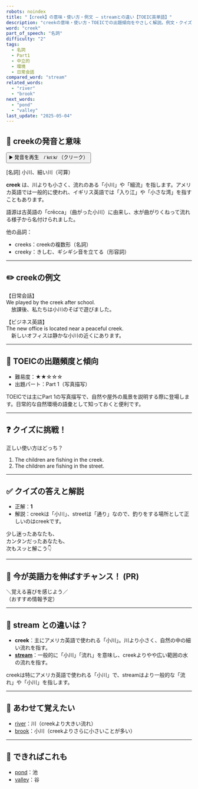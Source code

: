 ```yaml
---
robots: noindex
title: "【creek】の意味・使い方・例文 ― streamとの違い【TOEIC英単語】"
description: "creekの意味・使い方・TOEICでの出題傾向をやさしく解説。例文・クイズ付きでstreamとの違いもわかりやすく学べます。"
word: "creek"
part_of_speech: "名詞"
difficulty: "2"
tags:
  - 名詞
  - Part1
  - 中立的
  - 環境
  - 日常会話
compared_word: "stream"
related_words:
  - "river"
  - "brook"
next_words:
  - "pond"
  - "valley"
last_update: "2025-05-04"
---
```


## 🔰 creekの発音と意味

<button class="play-audio" onclick="playTTS('creek')">
  <span class="play-audio-main">
    ▶️ 発音を再生　/ˈkriːk/
  </span>
  <span class="play-audio-sub">
    （クリーク）
  </span>
</button>

[名詞] 小川、細い川（可算）

**creek** は、川よりも小さく、流れのある「小川」や「細流」を指します。アメリカ英語では一般的に使われ、イギリス英語では「入り江」や「小さな湾」を指すこともあります。

語源は古英語の「crēcca」（曲がった小川）に由来し、水が曲がりくねって流れる様子から名付けられました。

他の品詞：  
- creeks：creekの複数形（名詞）
- creeky：きしむ、ギシギシ音を立てる（形容詞）

---

## ✏️ creekの例文

【日常会話】  
We played by the creek after school.  
　放課後、私たちは小川のそばで遊びました。

【ビジネス英語】  
The new office is located near a peaceful creek.  
　新しいオフィスは静かな小川の近くにあります。

---

## 🎯 TOEICの出題頻度と傾向

- 難易度：★★☆☆☆
- 出題パート：Part 1（写真描写）

TOEICでは主にPart 1の写真描写で、自然や屋外の風景を説明する際に登場します。日常的な自然環境の語彙として知っておくと便利です。

---

## ❓ クイズに挑戦！

正しい使い方はどっち？

1. The children are fishing in the creek.  
2. The children are fishing in the street.

---

## ✅ クイズの答えと解説

- 正解：**1**
- 解説：creekは「小川」、streetは「通り」なので、釣りをする場所として正しいのはcreekです。

少し迷ったあなたも、  
カンタンだったあなたも、  
次もスッと解こう👇️

---

## 🚀 今が英語力を伸ばすチャンス！ (PR)

<div class="info-center">
＼覚える喜びを感じよう／<br>  
（おすすめ情報予定）
</div>

---

## 🤔  stream との違いは？

- **creek**：主にアメリカ英語で使われる「小川」。川より小さく、自然の中の細い流れを指す。
- **[stream](/stream)**：一般的に「小川」「流れ」を意味し、creekよりやや広い範囲の水の流れを指す。

creekは特にアメリカ英語で使われる「小川」で、streamはより一般的な「流れ」や「小川」を指します。

---

## 🧩 あわせて覚えたい

- [river](/river)：川（creekより大きい流れ）
- [brook](/brook)：小川（creekよりさらに小さいことが多い）

---

## 📖 できればこれも

- [pond](/pond)：池
- [valley](/valley)：谷

<!-- cvid: aid27_bid42 -->
